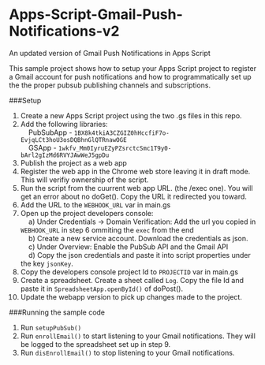 # Apps-Script-Gmail-Push-Notifications-v2
An updated version of  Gmail Push Notifications in Apps Script

This sample project shows how to setup your Apps Script project to register a Gmail account for push notifications and how to programmatically set up the the proper pubsub publishing channels and subscriptions.   

###Setup
1) Create a new Apps Script project using the two .gs files in this repo.   
2) Add the following libraries:  
&nbsp;&nbsp;&nbsp;&nbsp;PubSubApp - `1BX8k4tkiA3CZGIZ0hHccfiF7o-EvjqLCt3hoU3osDQBhnGlQTRnawOGE`  
&nbsp;&nbsp;&nbsp;&nbsp;GSApp - `1wkfv_Mm0IyruEZyPZsrctcSmc1T9y0-bArl2gIzMd6RVYJAwWeJ5gpDu`  
3) Publish the project as a web app  
4) Register the web app in the Chrome web store leaving it in draft mode.  This will verifiy ownership of the script.  
5) Run the script from the cuurrent web app URL. (the /exec one).  You will get an error about no doGet().  Copy the URL it redirected you toward.  
6) Add the URL to the `WEBHOOK_URL` var in main.gs  
7) Open up the project developers console:  
&nbsp;&nbsp;&nbsp;&nbsp;a) Under Credentials -> Domain Verification: Add the url you copied in `WEBHOOK_URL` in step 6 ommiting the `exec` from the end  
&nbsp;&nbsp;&nbsp;&nbsp;b) Create a new service account.  Download the credentials as json.  
&nbsp;&nbsp;&nbsp;&nbsp;c) Under Overview:  Enable the PubSub API and the Gmail API   
&nbsp;&nbsp;&nbsp;&nbsp;d) Copy the json credentials and paste it into script properties under the key `jsonKey`.  
8) Copy the developers console project Id to `PROJECTID` var in main.gs  
9) Create a spreadsheet.  Create a sheet called `Log`.  Copy the file Id and paste it in `SpreadsheetApp.openById()` of doPost().  
9) Update the webapp version to pick up changes made to the project.  
  
###Running the sample code  
1) Run `setupPubSub()`  
2) Run `enrollEmail()` to start listening to your Gmail notifications.  They will be logged to the spreadsheet set up in step 9.  
3) Run `disEnrollEmail()` to stop listening to your Gmail notifications.  

